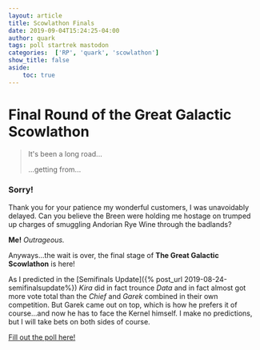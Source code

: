 ```yaml
---
layout: article
title: Scowlathon Finals
date: 2019-09-04T15:24:25-04:00
author: quark
tags: poll startrek mastodon
categories:  ['RP', 'quark', 'scowlathon']
show_title: false
aside:
    toc: true
---
```


# Final Round of the Great Galactic Scowlathon
> It's been a long road...
>
>
> ...getting from...

### Sorry!

Thank you for your patience my wonderful customers, I was unavoidably delayed. Can you believe the Breen were holding me hostage on trumped up charges of smuggling Andorian Rye Wine through the badlands? 

**Me!** *Outrageous.*

Anyways...the wait is over, the final stage of **The Great Galactic Scowlathon** is here!

As I predicted in the [Semifinals Update]({% post_url 2019-08-24-semifinalsupdate%}) *Kira* did in fact trounce *Data* and in fact almost got more vote total than the *Chief* and *Garek* combined in their own competition. But Garek came out on top, which is how he prefers it of course...and now he has to face the Kernel himself. I make no predictions, but I will take bets on both sides of course.  

[Fill out the poll here!](https://tenforward.social/@quark/102735860659919654)

